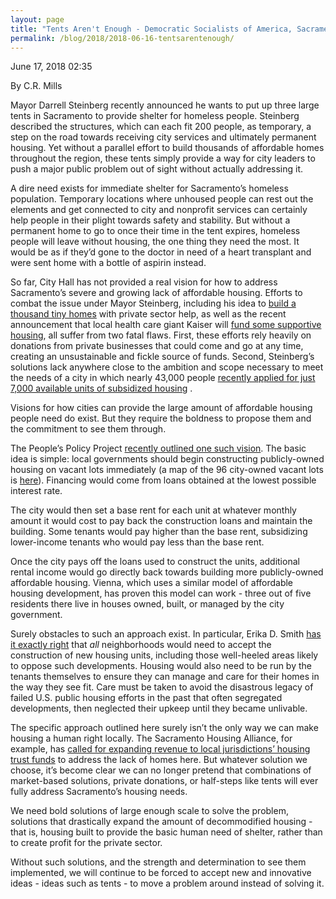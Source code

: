 ```yaml
---
layout: page
title: "Tents Aren't Enough - Democratic Socialists of America, Sacramento"
permalink: /blog/2018/2018-06-16-tentsarentenough/
---
```

June 17, 2018 02:35

By C.R. Mills

Mayor Darrell Steinberg recently announced he wants to put up three large tents in Sacramento to provide shelter for homeless people. Steinberg described the structures, which can each fit 200 people, as temporary, a step on the road towards receiving city services and ultimately permanent housing. Yet without a parallel effort to build thousands of affordable homes throughout the region, these tents simply provide a way for city leaders to push a major public problem out of sight without actually addressing it.

A dire need exists for immediate shelter for Sacramento’s homeless population. Temporary locations where unhoused people can rest out the elements and get connected to city and nonprofit services can certainly help people in their plight towards safety and stability. But without a permanent home to go to once their time in the tent expires, homeless people will leave without housing, the one thing they need the most. It would be as if they’d gone to the doctor in need of a heart transplant and were sent home with a bottle of aspirin instead.

So far, City Hall has not provided a real vision for how to address Sacramento’s severe and growing lack of affordable housing. Efforts to combat the issue under Mayor Steinberg, including his idea to [build a thousand tiny homes](http://www.sacbee.com/news/local/news-columns-blogs/city-beat/article196143064.html) with private sector help, as well as the recent announcement that local health care giant Kaiser will [fund some supportive housing](http://www.sacbee.com/news/local/article211617389.html), all suffer from two fatal flaws. First, these efforts rely heavily on donations from private businesses that could come and go at any time, creating an unsustainable and fickle source of funds. Second, Steinberg’s solutions lack anywhere close to the ambition and scope necessary to meet the needs of a city in which nearly 43,000 people [recently applied for just 7,000 available units of subsidized housing](http://www.sacbee.com/news/local/article197728399.html) .

Visions for how cities can provide the large amount of affordable housing people need do exist. But they require the boldness to propose them and the commitment to see them through.

The People’s Policy Project [recently outlined one such vision](https://peoplespolicyproject.org/2018/04/05/a-plan-to-solve-the-housing-crisis-through-social-housing/). The basic idea is simple: local governments should begin constructing publicly-owned housing on vacant lots immediately (a map of the 96 city-owned vacant lots is [here](http://www.sacbee.com/news/local/homeless/article211626784.html)). Financing would come from loans obtained at the lowest possible interest rate.

The city would then set a base rent for each unit at whatever monthly amount it would cost to pay back the construction loans and maintain the building. Some tenants would pay higher than the base rent, subsidizing lower-income tenants who would pay less than the base rent.

Once the city pays off the loans used to construct the units, additional rental income would go directly back towards building more publicly-owned affordable housing. Vienna, which uses a similar model of affordable housing development, has proven this model can work - three out of five residents there live in houses owned, built, or managed by the city government.

Surely obstacles to such an approach exist. In particular, Erika D. Smith [has it exactly right](http://www.sacbee.com/opinion/opn-columns-blogs/erika-d-smith/article211924364.html) that *all* neighborhoods would need to accept the construction of new housing units, including those well-heeled areas likely to oppose such developments. Housing would also need to be run by the tenants themselves to ensure they can manage and care for their homes in the way they see fit. Care must be taken to avoid the disastrous legacy of failed U.S. public housing efforts in the past that often segregated developments, then neglected their upkeep until they became unlivable.

The specific approach outlined here surely isn’t the only way we can make housing a human right locally. The Sacramento Housing Alliance, for example, has [called for expanding revenue to local jurisdictions’ housing trust funds](http://www.sachousingalliance.org/2017/07/sha-releases-housing-crisis-soultions-research-call-for-action/) to address the lack of homes here. But whatever solution we choose, it’s become clear we can no longer pretend that combinations of market-based solutions, private donations, or half-steps like tents will ever fully address Sacramento’s housing needs.

We need bold solutions of large enough scale to solve the problem, solutions that drastically expand the amount of decommodified housing - that is, housing built to provide the basic human need of shelter, rather than to create profit for the private sector.

Without such solutions, and the strength and determination to see them implemented, we will continue to be forced to accept new and innovative ideas - ideas such as tents - to move a problem around instead of solving it.
